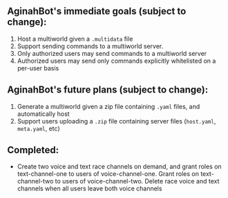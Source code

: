 ## AginahBot's immediate goals (subject to change):
1. Host a multiworld given a `.multidata` file
2. Support sending commands to a multiworld server.
3. Only authorized users may send commands to a multiworld server
4. Authorized users may send only commands explicitly whitelisted on a per-user basis

## AginahBot's future plans (subject to change):
1. Generate a multiworld given a zip file containing `.yaml` files, and automatically host
2. Support users uploading a `.zip` file containing server files (`host.yaml`, `meta.yaml`, etc)

## Completed:
- Create two voice and text race channels on demand, and grant roles on text-channel-one to users of
    voice-channel-one. Grant roles on text-channel-two to users of voice-channel-two. Delete race voice
    and text channels when all users leave both voice channels
